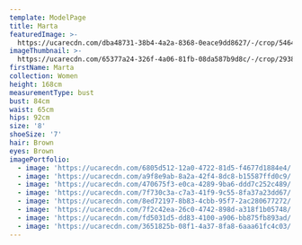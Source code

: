 ```yaml
---
template: ModelPage
title: Marta
featuredImage: >-
  https://ucarecdn.com/dba48731-38b4-4a2a-8368-0eace9dd8627/-/crop/5464x3327/0,849/-/preview/
imageThumbnail: >-
  https://ucarecdn.com/65377a24-326f-4a06-81fb-08da587b9d8c/-/crop/2938x4246/976,321/-/preview/
firstName: Marta
collection: Women
height: 168cm
measurementType: bust
bust: 84cm
waist: 65cm
hips: 92cm
size: '8'
shoeSize: '7'
hair: Brown
eyes: Brown
imagePortfolio:
  - image: 'https://ucarecdn.com/6805d512-12a0-4722-81d5-f4677d1884e4/'
  - image: 'https://ucarecdn.com/a9f8e9ab-8a2a-42f4-8dc8-b15587ffd0c9/'
  - image: 'https://ucarecdn.com/470675f3-e0ca-4289-9ba6-ddd7c252c489/'
  - image: 'https://ucarecdn.com/7f730c3a-c7a3-41f9-9c55-8fa37a23dd67/'
  - image: 'https://ucarecdn.com/8ed72197-8b83-4cbb-95f7-2ac280677272/'
  - image: 'https://ucarecdn.com/7f2c42ea-26c0-4742-898d-a318f1b05748/'
  - image: 'https://ucarecdn.com/fd5031d5-dd83-4100-a906-bb875fb893ad/'
  - image: 'https://ucarecdn.com/3651825b-08f1-4a37-8fa8-6aaa61fc4c03/'
---
```


